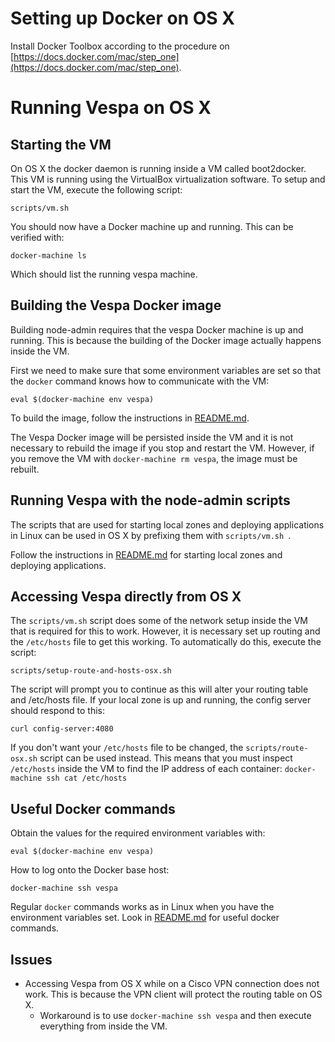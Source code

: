 # Setting up Docker on OS X
Install Docker Toolbox according to the procedure on [https://docs.docker.com/mac/step_one](https://docs.docker.com/mac/step_one).

# Running Vespa on OS X 

## Starting the VM
On OS X the docker daemon is running inside a VM called boot2docker. This VM is running using the VirtualBox virtualization software. To setup and start the VM, execute the following script:

```
scripts/vm.sh
```
You should now have a Docker machine up and running. This can be verified with:

```
docker-machine ls
```
Which should list the running vespa machine.

## Building the Vespa Docker image
Building node-admin requires that the vespa Docker machine is up and running. This is because the building of the Docker image actually happens inside the VM. 

First we need to make sure that some environment variables are set so that the ```docker``` command knows how to communicate with the VM:

```
eval $(docker-machine env vespa)
```

To build the image, follow the instructions in [README.md](README.md).

The Vespa Docker image will be persisted inside the VM and it is not necessary to rebuild the image if you stop and restart the VM. However, if you remove the VM with ```docker-machine rm vespa```, the image must be rebuilt.

## Running Vespa with the node-admin scripts
The scripts that are used for starting local zones and deploying applications in Linux can be used in OS X by prefixing them with ```scripts/vm.sh ```. 

Follow the instructions in [README.md](README.md) for starting local zones and deploying applications.

## Accessing Vespa directly from OS X 
The ```scripts/vm.sh``` script does some of the network setup inside the VM that is required for this to work. However, it is necessary set up routing and the ```/etc/hosts``` file to get this working. To automatically do this, execute the script:

```
scripts/setup-route-and-hosts-osx.sh
```
The script will prompt you to continue as this will alter your routing table and /etc/hosts file. If your local zone is up and running, the config server should respond to this:

```
curl config-server:4080
```

If you don't want your `/etc/hosts` file to be changed, the
`scripts/route-osx.sh` script can be used instead. This means that you must
inspect `/etc/hosts` inside the VM to find the IP address of each container:
`docker-machine ssh cat /etc/hosts`

## Useful Docker commands 
Obtain the values for the required environment variables with:

```
eval $(docker-machine env vespa)
```

How to log onto the Docker base host:

```
docker-machine ssh vespa
```

Regular ```docker``` commands works as in Linux when you have the environment variables set. 
Look in [README.md](README.md) for useful docker commands.

## Issues
* Accessing Vespa from OS X while on a Cisco VPN connection does not work. This is because the VPN client will protect the routing table on OS X.
    * Workaround is to use ```docker-machine ssh vespa``` and then execute everything from inside the VM.

